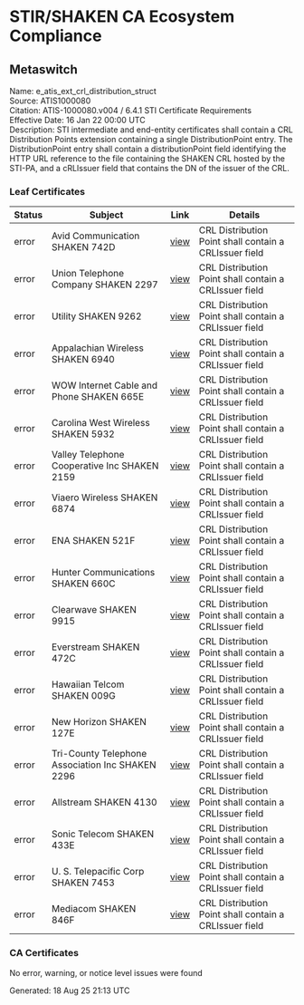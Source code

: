# STIR/SHAKEN CA Ecosystem Compliance

## Metaswitch

Name: e_atis_ext_crl_distribution_struct\
Source: ATIS1000080\
Citation: ATIS-1000080.v004 / 6.4.1 STI Certificate Requirements\
Effective Date: 16 Jan 22 00:00 UTC\
Description: STI intermediate and end-entity certificates shall contain a CRL Distribution Points extension containing a single DistributionPoint entry. The DistributionPoint entry shall contain a distributionPoint field identifying the HTTP URL reference to the file containing the SHAKEN CRL hosted by the STI-PA, and a cRLIssuer field that contains the DN of the issuer of the CRL.

### Leaf Certificates

| Status | Subject | Link | Details |
|--------|---------|------|---------|
| error | Avid Communication SHAKEN 742D | [view](../../CERTS/0ab008a053e687bfcea698300df5fb1ac5d098a28cbfaa781a241107cdabc5a0/README.md) | CRL Distribution Point shall contain a CRLIssuer field |
| error | Union Telephone Company SHAKEN 2297 | [view](../../CERTS/9301e697d6eb128e4eb645e111ff8166dca39e0ff11b0eae54aab95f46111bdb/README.md) | CRL Distribution Point shall contain a CRLIssuer field |
| error | Utility SHAKEN 9262 | [view](../../CERTS/55f07535beff566a23d1d772234b291470b678370907afa2c2db1ae4ecbe92ef/README.md) | CRL Distribution Point shall contain a CRLIssuer field |
| error | Appalachian Wireless SHAKEN 6940 | [view](../../CERTS/dff6375d9e6b33e8de3587cf30d392a1cbc6dc0a7c7eacf726c8b32e533d2284/README.md) | CRL Distribution Point shall contain a CRLIssuer field |
| error | WOW Internet Cable and Phone SHAKEN 665E | [view](../../CERTS/738ec11f972c1bfbc225dc01ba5c7b46968fa610303d3f3698d03d3e431da0c9/README.md) | CRL Distribution Point shall contain a CRLIssuer field |
| error | Carolina West Wireless SHAKEN 5932 | [view](../../CERTS/295732fec21729ae13022f5a282d6650170fb9ed597a7e64112d614ce5ce19ca/README.md) | CRL Distribution Point shall contain a CRLIssuer field |
| error | Valley Telephone Cooperative Inc SHAKEN 2159 | [view](../../CERTS/a3ded131432b441b25daaac3e704511b570a101e32978d5c223beedc52696aa7/README.md) | CRL Distribution Point shall contain a CRLIssuer field |
| error | Viaero Wireless SHAKEN 6874 | [view](../../CERTS/a78a872118a4c72e76b6751e8c04590e534c15dbdbf9813d6d1f5a3e671e44a8/README.md) | CRL Distribution Point shall contain a CRLIssuer field |
| error | ENA SHAKEN 521F | [view](../../CERTS/5003525959e13e5a8db645098c431af4e079327fe4b80986685e99b8a57af61d/README.md) | CRL Distribution Point shall contain a CRLIssuer field |
| error | Hunter Communications SHAKEN 660C | [view](../../CERTS/7ba7f6eec3035d5721469238231d79d35781c43b0830bdf252d62c2a9579e08e/README.md) | CRL Distribution Point shall contain a CRLIssuer field |
| error | Clearwave SHAKEN 9915 | [view](../../CERTS/496f7dda838fe8c12d36121018d5f77c50d6470e494da7b99a23e79b50fe3352/README.md) | CRL Distribution Point shall contain a CRLIssuer field |
| error | Everstream SHAKEN 472C | [view](../../CERTS/ef8932bec0b9fb4dce93bc75b789ad3c6b7f2a9d16d781a65d0b314651d3a8af/README.md) | CRL Distribution Point shall contain a CRLIssuer field |
| error | Hawaiian Telcom SHAKEN 009G | [view](../../CERTS/66c671582a791af13a5672f2b6ea2e2c88ecc4e59d6b74bd8a4387554048d897/README.md) | CRL Distribution Point shall contain a CRLIssuer field |
| error | New Horizon SHAKEN 127E | [view](../../CERTS/5b5b2d67ae750d1db589bd45461c3844563b09b14b41c293e66cfd8966aa5e49/README.md) | CRL Distribution Point shall contain a CRLIssuer field |
| error | Tri-County Telephone Association Inc SHAKEN 2296 | [view](../../CERTS/4356608c69640e50e94ba5e8dc38381a3bf7b01fbddd8297e37bfb89fa88dad7/README.md) | CRL Distribution Point shall contain a CRLIssuer field |
| error | Allstream SHAKEN 4130 | [view](../../CERTS/22cb64f2b77df09828d02feae3f6a3c7d3d9caba0ac156bc09214c57b3e0abc2/README.md) | CRL Distribution Point shall contain a CRLIssuer field |
| error | Sonic Telecom SHAKEN 433E | [view](../../CERTS/f18ce346a58e8224d3c89a2fe9b70579724cd396eff02d4af2df348f40aca05a/README.md) | CRL Distribution Point shall contain a CRLIssuer field |
| error | U. S. Telepacific Corp SHAKEN 7453 | [view](../../CERTS/2382a05acdbbcac50de555226898695d61ee942019e54ce2f84dbb85455b2e46/README.md) | CRL Distribution Point shall contain a CRLIssuer field |
| error | Mediacom SHAKEN 846F | [view](../../CERTS/a2d12c9920c165e8132a4bc24e4d7eed1f1a077add8515b2252dc058d348c728/README.md) | CRL Distribution Point shall contain a CRLIssuer field |

### CA Certificates

No error, warning, or notice level issues were found


Generated: 18 Aug 25 21:13 UTC
